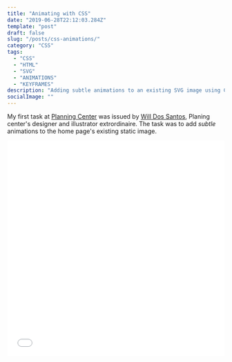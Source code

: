 ```yaml
---
title: "Animating with CSS"
date: "2019-06-28T22:12:03.284Z"
template: "post"
draft: false
slug: "/posts/css-animations/"
category: "CSS"
tags:
  - "CSS"
  - "HTML"
  - "SVG"
  - "ANIMATIONS"
  - "KEYFRAMES"
description: "Adding subtle animations to an existing SVG image using CSS"
socialImage: ""
---
```


My first task at <a href="https://planning.center">Planning Center</a> was issued by <a href="http://willdossantos.com/">Will Dos Santos</a>, Planing center's designer and illustrator extrordinaire. The task was to add _subtle_ animations to the home page's existing static image. 


<iframe height="500" style="display: flex; width:100%" scrolling="yes" title="Hero Image 2.0" src="//codepen.io/abe-zt/embed/preview/ydbvvJ/?height=415&theme-id=0&default-tab=html,result" frameborder="no" allowtransparency="true" allowfullscreen="true">
  See the Pen <a href='https://codepen.io/abe-zt/pen/ydbvvJ/'>Hero Image 2.0</a> by Abel
  (<a href='https://codepen.io/abe-zt'>@abe-zt</a>) on <a href='https://codepen.io'>CodePen</a>.
</iframe>

